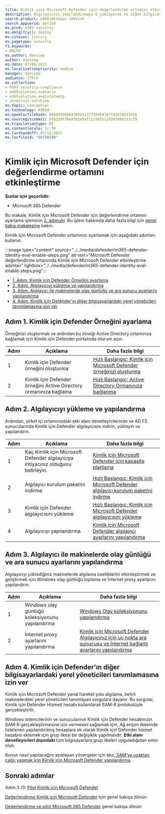 ```yaml
---
title: Kimlik için Microsoft Defender için değerlendirme ortamını etkinleştirme
description: Algılayıcıyı yapılandırmaya & yükleyerek ve diğer bilgisayarlardaki yerel yöneticileri bularak Microsoft 365 Defender deneme laboratuvarında veya pilot ortamda Kimlik için Microsoft Defender ayarlayın.
search.product: eADQiWindows 10XVcnh
search.appverid: met150
ms.prod: m365-security
ms.mktglfcycl: deploy
ms.sitesec: library
ms.pagetype: security
f1.keywords:
- NOCSH
ms.author: dansimp
author: dansimp
ms.date: 07/09/2021
ms.localizationpriority: medium
manager: dansimp
audience: ITPro
ms.collection:
- M365-security-compliance
- m365solution-scenario
- m365solution-evalutatemtp
- zerotrust-solution
ms.topic: conceptual
ms.technology: m365d
ms.openlocfilehash: 84b893b6689385e4137778d0d787f42428843d26
ms.sourcegitcommit: 61b22df76e0f81e5ef11c587b129287886151c79
ms.translationtype: MT
ms.contentlocale: tr-TR
ms.lasthandoff: 07/12/2022
ms.locfileid: "66750198"
---
```

# <a name="enable-the-evaluation-environment-for-microsoft-defender-for-identity"></a>Kimlik için Microsoft Defender için değerlendirme ortamını etkinleştirme

**Şunlar için geçerlidir:**
- Microsoft 365 Defender

Bu makale, Kimlik için Microsoft Defender için değerlendirme ortamını ayarlama işleminin [2. adımıdır](eval-defender-identity-overview.md). Bu işlem hakkında daha fazla bilgi için [genel bakış makalesine](eval-defender-identity-overview.md) bakın.

Kimlik için Microsoft Defender ortamınızı ayarlamak için aşağıdaki adımları kullanın. 

:::image type="content" source="../../media/defender/m365-defender-identity-eval-enable-steps.png" alt-text="Microsoft Defender değerlendirme ortamında Kimlik için Microsoft Defender etkinleştirme adımları" lightbox="../../media/defender/m365-defender-identity-eval-enable-steps.png":::

- [1. Adım. Kimlik için Defender Örneğini ayarlama](#step-1-set-up-the-defender-for-identity-instance)
- [2. Adım. Algılayıcıyı yükleme ve yapılandırma](#step-2-install-and-configure-the-sensor)
- [3. Adım. Algılayıcı ile makinelerde olay günlüğü ve ara sunucu ayarlarını yapılandırma](#step-3-configure-event-log-and-proxy-settings-on-machines-with-the-sensor)
- [4. Adım. Kimlik için Defender'ın diğer bilgisayarlardaki yerel yöneticileri tanımlamasına izin ver](#step-4-allow-defender-for-identity-to-identify-local-admins-on-other-computers)

## <a name="step-1-set-up-the-defender-for-identity-instance"></a>Adım 1. Kimlik için Defender Örneğini ayarlama

Örneğinizi oluşturmak ve ardından bu örneği Active Directory ortamınıza bağlamak için Kimlik için Defender portalında oturum açın. 

|  Adım | Açıklama     |Daha fazla bilgi  |
|---------|---------|---------|
|1     | Kimlik için Defender örneğini oluşturma        | [Hızlı Başlangıç: Kimlik için Microsoft Defender örneğinizi oluşturma](/defender-for-identity/install-step1)        |
|2     | Kimlik için Defender örneğini Active Directory ormanınıza bağlama   | [Hızlı Başlangıç: Active Directory Ormanınıza bağlanma](/defender-for-identity/install-step2)  |

## <a name="step-2-install-and-configure-the-sensor"></a>Adım 2. Algılayıcıyı yükleme ve yapılandırma

Ardından, şirket içi ortamınızdaki etki alanı denetleyicilerinde ve AD FS sunucularında Kimlik için Defender algılayıcısını indirin, yükleyin ve yapılandırın.

|  Adım | Açıklama     |Daha fazla bilgi  |
|---------|---------|---------|
|1     | Kaç Kimlik için Microsoft Defender algılayıcıya ihtiyacınız olduğunu belirleyin.        | [Kimlik için Microsoft Defender için kapasite planlama](/defender-for-identity/capacity-planning)   |
|2     | Algılayıcı kurulum paketini indirme  |  [Hızlı Başlangıç: Kimlik için Microsoft Defender algılayıcı kurulum paketini indirme](/defender-for-identity/install-step3)   |
|3     | Kimlik için Defender algılayıcısını yükleme    |  [Hızlı Başlangıç: Kimlik için Microsoft Defender algılayıcısını yükleme](/defender-for-identity/install-step4)       |
|4     | Algılayıcıyı yapılandırma       |  [Kimlik için Microsoft Defender algılayıcı ayarlarını yapılandırma](/defender-for-identity/install-step5)   |

## <a name="step-3-configure-event-log-and-proxy-settings-on-machines-with-the-sensor"></a>Adım 3. Algılayıcı ile makinelerde olay günlüğü ve ara sunucu ayarlarını yapılandırma

Algılayıcıyı yüklediğiniz makinelerde algılama özelliklerini etkinleştirmek ve geliştirmek için Windows olay günlüğü toplama ve İnternet proxy ayarlarını yapılandırın.

|  Adım | Açıklama     |Daha fazla bilgi  |
|---------|---------|---------|
|1     | Windows olay günlüğü koleksiyonunu yapılandırma         | [Windows Olay koleksiyonunu yapılandırma](/defender-for-identity/configure-windows-event-collection)        |
|2     | İnternet proxy ayarlarını yapılandırma        | [Kimlik için Microsoft Defender Algılayıcınız için uç nokta ara sunucusu ve İnternet bağlantı ayarlarını yapılandırma](/defender-for-identity/configure-proxy)        |

## <a name="step-4-allow-defender-for-identity-to-identify-local-admins-on-other-computers"></a>Adım 4. Kimlik için Defender'ın diğer bilgisayarlardaki yerel yöneticileri tanımlamasına izin ver

Kimlik için Microsoft Defender yanal hareket yolu algılama, belirli makinelerdeki yerel yöneticileri tanımlayan sorgulara dayanır. Bu sorgular, Kimlik için Defender Hizmeti hesabı kullanılarak SAM-R protokolüyle gerçekleştirilir. 

Windows istemcilerinin ve sunucularının Kimlik için Defender hesabınızın SAM-R gerçekleştirmesine izin vermesini sağlamak için, Ağ erişim ilkesinde listelenen yapılandırılmış hesaplara ek olarak Kimlik için Defender hizmet hesabını eklemek için grup ilkesi bir değişiklik yapılmalıdır. **Etki alanı denetleyicileri dışındaki** tüm bilgisayarlara grup ilkeleri uyguladığıdan emin olun.

Bunun nasıl yapılacağını açıklayan yönergeler için bkz[. SAM'ye uzaktan çağrı yapmak için Kimlik için Microsoft Defender yapılandırma](/defender-for-identity/install-step8-samr). 

## <a name="next-steps"></a>Sonraki adımlar

Adım 3 /3: [Pilot Kimlik için Microsoft Defender](eval-defender-identity-pilot.md)

[Değerlendirme Kimlik için Microsoft Defender](eval-defender-identity-overview.md) için genel bakışa dönün

[Değerlendirme ve pilot Microsoft 365 Defender](eval-overview.md) genel bakışa dönün
